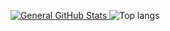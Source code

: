 <p align="center">
  <a href="https://github.com/AndyDevv">
    <img src="https://github-readme-stats.vercel.app/api?username=AndyDevv&custom_title=General%20GitHub%20Stats&theme=aura_dark" alt="General GitHub Stats" />
  </a>
  
  <img src="https://github-readme-stats.vercel.app/api/top-langs/?username=AndyDevv&layout=compact" alt="Top langs" />
  
</p>
